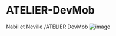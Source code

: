 # ATELIER-DevMob
Nabil et Neville /ATELIER DevMob
![image](https://github.com/orman-NEVILLE/ATELIER-DevMob/assets/140751483/2cab3b60-7a04-4932-8195-fb54274127f1)
